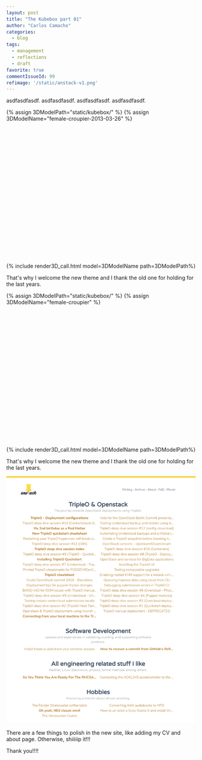 ```yaml
---
layout: post
title: "The Kubebox part 01"
author: "Carlos Camacho"
categories:
  - blog
tags:
  - management
  - reflections
  - draft
favorite: true
commentIssueId: 99
refimage: '/static/anstack-v1.png'
---
```


asdfasdfasdf.
asdfasdfasdf.
asdfasdfasdf.
asdfasdfasdf.


{% assign 3DModelPath="static/kubebox/" %}
{% assign 3DModelName="female-croupier-2013-03-26" %}
<div id="{{ 3DModelName }}" style="width:640px; height:360px; margin:0px auto;" ></div>
{% include render3D_call.html model=3DModelName path=3DModelPath%}



That's why I welcome the new theme and I thank the
old one for holding for the last years.



{% assign 3DModelPath="static/kubebox/" %}
{% assign 3DModelName="female-croupier" %}
<div id="{{ 3DModelName }}" style="width:640px; height:360px; margin:0px auto;" ></div>
{% include render3D_call.html model=3DModelName path=3DModelPath%}



That's why I welcome the new theme and I thank the
old one for holding for the last years.

![](/static/anstack-v1.png)

There are a few things to polish in the new site, like adding my
CV and about page. Otherwise, shiiiiip it!!!

Thank you!!!!
